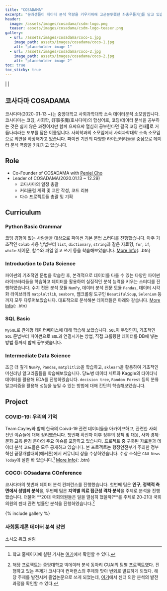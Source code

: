 ```yaml
---
title: "COSADAMA"
excerpt: "문과생들이 데이터 분석 역량을 키우기위해 고군분투했던 좌충우돌기🐶를 담고 있습니다."
header:
  image: /assets/images/cosadama/csdm-logo.png
  teaser: assets/images/cosadama/csdm-logo-teaser.png
gallery:
  - url: /assets/images/cosadama/coco-1.jpg
    image_path: assets/images/cosadama/coco-1.jpg
    alt: "placeholder image 1"
  - url: /assets/images/cosadama/coco-2.jpg
    image_path: assets/images/cosadama/coco-2.jpg
    alt: "placeholder image 2"
toc: true
toc_sticky: true
---
```


<a href="https://givemetarte.github.io/cosadama-web"><i class="fas fa-home"></i></a> | 
<a href="https://github.com/Cosadama"><i class="fab fa-github"></i></a> |
<a href="https://facebook.com/cosadamasocio"><i class="fab fa-facebook-square"></i></a>


## 코사다마 COSADAMA
코사다마(2020-01-13 ~)는 중앙대학교 사회과학대학 소속 데이터분석 소모임입니다. 코사다마는 코딩, 사회학, 好事多魔(호사다마)의 합성어로, 코딩/데이터 분석을 공부하는 것은 쉽지 않은 과정이지만 함께 으쌰으쌰 열심히 공부한다면 결국 코딩 천재👀로 거듭나리라는 포부를 담은 이름입니다. 사회학과의 소모임에서 사회과학대학 소속 소모임으로 외연을 확장해가고 있습니다. 파이썬 기반의 다양한 라이브러리들을 중심으로 데이터 분석 역량을 키워가고 있습니다. 

## Role
- Co-Founder of COSADAMA with [Peniel Cho](https://github.com/pensurfoncodes)
- Leader of COSADAMA(2020.01.13 ~ 12.29)
  - 코다사마의 일정 총괄 
  - 커리큘럼 계획 및 교안 작성, 코드 리뷰 
  - 다수 프로젝트들 총괄 및 기획

## Curriculum 
### Python Basic Grammar 
코딩 경험이 없는 사람들을 대상으로 파이썬 기본 문법 스터디를 진행했습니다. 아주 기초적인 `Colab` 사용 방법부터 `list`, `dictionary`, `string`과 같은 자료형, `for`, `if`, `while` 제어문, 함수와 파일 읽고 쓰기 등을 학습해보았습니다. 
[More Info](https://github.com/Cosadama/cosadama-2020/tree/master/2019-2020_WINTER){: .btn} 

### Introduction to Data Science
파이썬의 기초적인 문법을 학습한 후, 본격적으로 데이터를 다룰 수 있는 다양한 파이썬 라이브러리들을 학습하고 데이터를 활용하여 실질적인 분석 능력을 키우는 스터디를 진행하였습니다. 수치 전문 분석 모듈 `NumPy`, 데이터 분석 전문 모듈 `Pandas`, 데이터 시각화 라이브러리 `matploltlib`, `seaborn`, 웹크롤링 도구인 `BeautifulSoup`, `Selenium` 등까지 모두 다루어보았습니다. 대표적으로 분석해본 데이터들은 아래와 같습니다. 
[More Info](https://github.com/Cosadama/cosadama-2020/tree/master/2020_SPRING_RUSH){: .btn}

### SQL Basic
`MySQL`로 관계형 데이터베이스에 대해 학습해 보았습니다. `SQL`이 무엇인지, 기초적인 `SQL` 문법부터 파이썬으로 `SQL`과 연결시키는 방법, 직접 크롤링한 데이터를 DB에 넣는 방법 등까지 함께 공부했습니다. 

### Intermediate Data Science
조금 더 깊게 `NumPy`, `Pandas`, `matplitlib`을 학습하고, `sklearn`을 활용하여 기초적인 머신러닝 알고리즘들을 학습해보았습니다. 당뇨병 데이터 세트와 Kaggle의 타이타닉 데이터를 활용해 EDA를 진행하였습니다. `decision tree`, `Random Forest` 등의 분류 알고리즘을 활용해 성능을 높일 수 있는 방법에 대해 간단히 학습해보았습니다. 


## Project
### COVID-19: 우리의 기억
Team.Cayley와 함께 한국의 Coivd-19 관련 데이터들을 아카이브하고, 관련한 사회 전반 이슈들에 대해 정리했습니다. 첫번째 확진자 이후 정부의 정책 및 대응, 사회·경제·문화·교육·환경 분야의 주요 이슈를 포함하고 있습니다. 프로젝트 중 구축된 자료들과 데이터 분석 코드들은 모두 공개하고 있습니다. 본 프로젝트는 행정안전부가 주최한 정부혁신 끝장개발대회(해커톤)에서 커뮤니티 상을 수상하였습니다. 수상 소식은 `CAU News Today`에 실린 바 있습니다.[^1] 
[More Info](#){: .btn}

### COCO: COsadama COnference 
코사다마의 첫번째 데이터 분석 컨퍼런스를 진행했습니다. 첫번째 팀은 **인구, 정책적 측면에서 성범죄 분석**을, 두번째 팀은 **지역별 의료 접근성 격차 분석**을 주제로 분석을 진행했습니다. 더불어 **20대 국회의원들은 일을 열심히 했을까?**를 주제로 20-21대 국회의원의 젠더 관련 법률안 분석을 진행하였습니다.[^2] 

{% include gallery %}

### 사회통계론 데이터 분석 강연 
소시오 위크 실림 

[^1]: 학교 홈페이지에 실린 기사는 [여기](https://news.cau.ac.kr/cms/FR_CON/BoardView.do?MENU_ID=10&CONTENTS_NO=&SITE_NO=5&BOARD_SEQ=1&BOARD_CATEGORY_NO=&P_TAB_NO=&TAB_NO=&BBS_SEQ=6084)에서 확인할 수 있다.
[^2]: 해당 프로젝트는 중앙대학교 빅데이터 분석 동아리 CUAI의 팀별 프로젝트였다. 진행하고 있는 주제가 코사다마 컨퍼런스의 주제와 맞아 번외로 발표하게 되었다. 해당 주제를 발전시켜 졸업논문으로 쓰게 되었는데, [여기]()에서 젠더 의안 분석의 발전 과정을 확인할 수 있다.